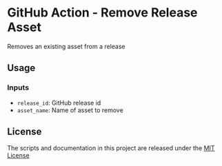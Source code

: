# GitHub Action - Remove Release Asset

Removes an existing asset from a release

## Usage

### Inputs

- `release_id`: GitHub release id
- `asset_name`: Name of asset to remove

## License

The scripts and documentation in this project are released under the [MIT License](LICENSE)
